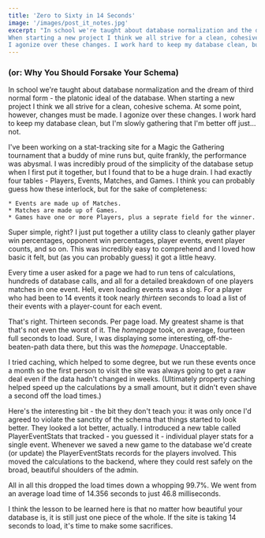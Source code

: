```yaml
---
title: 'Zero to Sixty in 14 Seconds'
image: '/images/post_it_notes.jpg'
excerpt: "In school we're taught about database normalization and the dream of third normal form - the platonic ideal of the database.
When starting a new project I think we all strive for a clean, cohesive schema. At some point, however, changes must be made.
I agonize over these changes. I work hard to keep my database clean, but I'm slowly gathering that I'm better off just... not."
---
```


### (or: Why You Should Forsake Your Schema)

In school we're taught about database normalization and the dream of third normal form - the platonic ideal of the database.
When starting a new project I think we all strive for a clean, cohesive schema. At some point, however, changes must be made.
I agonize over these changes. I work hard to keep my database clean, but I'm slowly gathering that I'm better off just... not.

I've been working on a stat-tracking site for a Magic the Gathering tournament that a buddy of mine runs but, quite frankly,
the performance was abysmal. I was incredibly proud of the simplicity of the database setup when I first put it together,
but I found that to be a huge drain. I had exactly four tables - Players, Events, Matches, and Games. I think you can probably
guess how these interlock, but for the sake of completeness:

    * Events are made up of Matches.
    * Matches are made up of Games.
    * Games have one or more Players, plus a seprate field for the winner.

Super simple, right? I just put together a utility class to cleanly gather player win percentages, opponent win percentages, 
player events, event player counts, and so on. This was incredibly easy to comprehend and I loved how basic it felt, but (as 
you can probably guess) it got a little heavy.

Every time a user asked for a page we had to run tens of calculations, hundreds of database calls, and all for a detailed breakdown
of one players matches in one event. Hell, even loading events was a slog. For a player who had been to 14 events it took nearly _thirteen_
seconds to load a list of their events with a player-count for each event.

That's right. Thirteen seconds. Per page load. My greatest shame is that that's not even the worst of it. The _homepage_ took, on average, fourteen
full seconds to load. Sure, I was displaying some interesting, off-the-beaten-path data there, but this was the _homepage_. Unacceptable.

I tried caching, which helped to some degree, but we run these events once a month so the first person to visit the site was always going
to get a raw deal even if the data hadn't changed in weeks. (Ultimately property caching helped speed up the calculations by a small amount,
but it didn't even shave a second off the load times.)

Here's the interesting bit - the bit they don't teach you: it was only once I'd agreed to violate the sanctity of the schema that things started
to look better. They looked a lot better, actually. I introduced a new table called PlayerEventStats that tracked - you guessed it - individual player
stats for a single event. Whenever we saved a new game to the database we'd create (or update) the PlayerEventStats records for the players involved.
This moved the calculations to the backend, where they could rest safely on the broad, beautiful shoulders of the admin.

All in all this dropped the load times down a whopping 99.7%. We went from an average load time of 14.356 seconds to just 46.8 milliseconds.

I think the lesson to be learned here is that no matter how beautiful your database is, it is still just one piece of the whole.
If the site is taking 14 seconds to load, it's time to make some sacrifices.